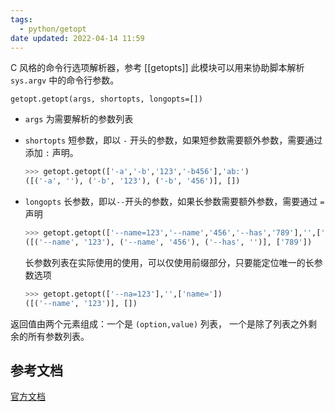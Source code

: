 ```yaml
---
tags:
  - python/getopt
date updated: 2022-04-14 11:59
---
```



C 风格的命令行选项解析器，参考 [[getopts]] 此模块可以用来协助脚本解析 `sys.argv` 中的命令行参数。

`getopt.getopt(args, shortopts, longopts=[])`

- `args`  为需要解析的参数列表
- `shortopts` 短参数，即以 `-` 开头的参数，如果短参数需要额外参数，需要通过添加 `:` 声明。
	```python
	>>> getopt.getopt(['-a','-b','123','-b456'],'ab:')
	([('-a', ''), ('-b', '123'), ('-b', '456')], [])
	```
- `longopts` 长参数，即以`--`开头的参数，如果长参数需要额外参数，需要通过 `=` 声明
	```python
	>>> getopt.getopt(['--name=123','--name','456','--has','789'],'',['name=','has'])
	([('--name', '123'), ('--name', '456'), ('--has', '')], ['789'])

	```
  长参数列表在实际使用的使用，可以仅使用前缀部分，只要能定位唯一的长参数选项
 
	```python
	>>> getopt.getopt(['--na=123'],'',['name='])
	([('--name', '123')], [])
	```



返回值由两个元素组成：一个是 `(option,value)` 列表， 一个是除了列表之外剩余的所有参数列表。

## 参考文档
[官方文档](https://docs.python.org/zh-cn/3/library/getopt.html)
